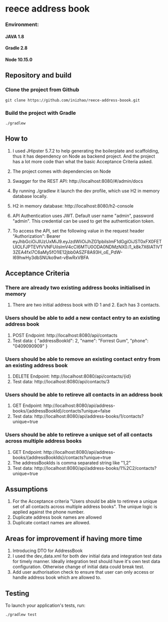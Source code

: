 # reece address book

### Environment:

#### JAVA 1.8

#### Gradle 2.8

#### Node 10.15.0

## Repository and build

### Clone the project from Github

    git clone https://github.com/inizhao/reece-address-boook.git

### Build the project with Gradle

    ./gradlew

## How to

1. I used JHipster 5.7.2 to help generating the boilerplate and scaffolding, thus it has dependency on Node as backend project.
   And the project has a lot more code than what the basic Acceptance Criteria asked.

2. The project comes with dependencies on Node

3. Swagger for the REST API:
   http://localhost:8080/#/admin/docs

4. By running ./gradlew it launch the dev profile, which use H2 in memory database locally.

5. H2 in memory database: http://localhost:8080/h2-console

6. API Authentication uses JWT. Default user name "admin", password "admin". This credential can be used to get the authentication token.

7. To access the API, set the following value in the request header "Authorization":
   Bearer eyJhbGciOiJIUzUxMiJ9.eyJzdWIiOiJhZG1pbiIsImF1dGgiOiJST0xFX0FETUlOLFJPTEVfVVNFUiIsImV4cCI6MTU0ODA0NDMzNX0.l1_k8k7X6IATlVT3ZEA4fxl7C6aMy5fO1lE12jbb0ASZF8A93H_oE_PdW-I69hwHy3dbSNUko9wt-vBwRxVBFA

## Acceptance Criteria

### There are already two existing address books initialised in memory

1. There are two initial address book with ID 1 and 2. Each has 3 contacts.

### Users should be able to add a new contact entry to an existing address book

1. POST Endpoint: http://localhost:8080/api/contacts
2. Test data:
   {
   "addressBookId": 2,
   "name": "Forrest Gum",
   "phone": "0409090909"
   }

### Users should be able to remove an existing contact entry from an existing address book

1. DELETE Endpoint: http://localhost:8080/api/contacts/{id}
2. Test data: http://localhost:8080/api/contacts/3

### Users should be able to retireve all contacts in an address book

1. GET Endpoint: http://localhost:8080/api/address-books/{addressBookId}/contacts?unique=false
2. Test data: http://localhost:8080/api/address-books/1/contacts?unique=true

### Users should be able to retireve a unique set of all contacts across multiple address books

1. GET Endpoint: http://localhost:8080/api/address-books/{addressBookIds}/contacts?unique=true
2. The addressBookIds is comma separated string like "1,2"
3. Test data: http://localhost:8080/api/address-books/1%2C2/contacts?unique=true

## Assumptions

1. For the Acceptance criteria "Users should be able to retireve a unique set of all contacts across multiple address books". The unique
   logic is applied against the phone number.
2. Duplicate address book names are allowed
3. Duplicate contact names are allowed.

## Areas for improvement if having more time

1. Introducing DTO for AddressBook
2. I used the dev_data.xml for both dev initial data and integration test data for timely manner.
   Ideally integration test should have it's own test data configuration. Otherwise change of initial data could break test.
3. Add user authorisation check to ensure that user can only access or handle address book which are allowed to.

## Testing

To launch your application's tests, run:

    ./gradlew test
